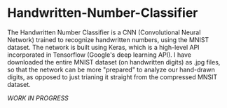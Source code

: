 # Handwritten-Number-Classifier
The Handwritten Number Classifier is a CNN (Convolutional Neural Network) trained to recognize handwritten numbers, using the MNIST dataset. The network is built using Keras, which is a high-level API incorporated in Tensorflow (Google's deep learning API). I have downloaded the entire MNIST dataset (on handwritten digits) as .jpg files, so that the network can be more "prepared" to analyze our hand-drawn digits, as opposed to just trianing it straight from the compressed MNSIT dataset. 

*WORK IN PROGRESS*
